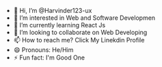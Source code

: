 - 👋 Hi, I’m @Harvinder123-ux
- 👀 I’m interested in Web and Software Developmen
- 🌱 I’m currently learning React Js
- 💞️ I’m looking to collaborate on Web Developing
- 📫 How to reach me? Click My Linekdin Profile
- 😄 Pronouns: He/Him
- ⚡ Fun fact: I'm Good One

<!---
Harvinder123-ux/Harvinder123-ux is a ✨ special ✨ repository because its `README.md` (this file) appears on your GitHub profile.
You can click the Preview link to take a look at your changes.
--->
